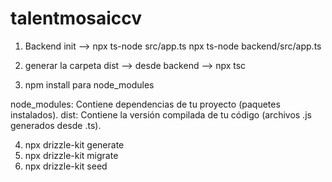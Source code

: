 # talentmosaiccv

1. Backend init --> npx ts-node src/app.ts
npx ts-node backend/src/app.ts


2. generar la carpeta dist --> desde backend --> npx tsc

3. npm install para node_modules


node_modules: Contiene dependencias de tu proyecto (paquetes instalados).
dist: Contiene la versión compilada de tu código (archivos .js generados desde .ts).



4. npx drizzle-kit generate
5. npx drizzle-kit migrate
6. npx drizzle-kit seed